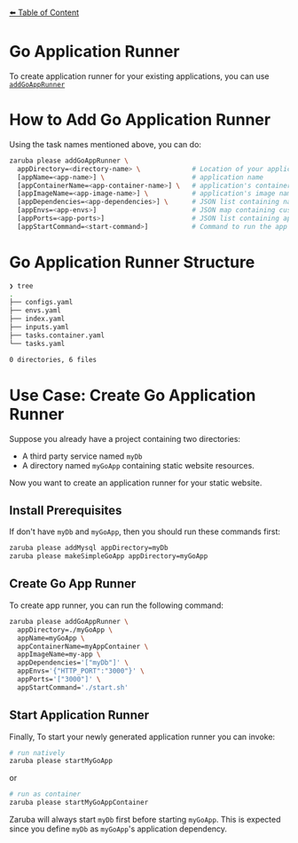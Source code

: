 [⬅️ Table of Content](../../README.md)
# Go Application Runner

To create application runner for your existing applications, you can use [`addGoAppRunner`](../../core-tasks/addGoAppRunner.md)

# How to Add Go Application Runner

Using the task names mentioned above, you can do:

```bash
zaruba please addGoAppRunner \
  appDirectory=<directory-name> \             # Location of your application. Must be provided
  [appName=<app-name>] \                      # application name
  [appContainerName=<app-container-name>] \   # application's container name
  [appImageName=<app-image-name>] \           # application's image name
  [appDependencies=<app-dependencies>] \      # JSON list containing names of other applications
  [appEnvs=<app-envs>]                        # JSON map containing custom environments
  [appPorts=<app-ports>]                      # JSON list containing application's ports
  [appStartCommand=<start-command>]           # Command to run the app
```

# Go Application Runner Structure

```bash
❯ tree
.
├── configs.yaml
├── envs.yaml
├── index.yaml
├── inputs.yaml
├── tasks.container.yaml
└── tasks.yaml

0 directories, 6 files

```

# Use Case: Create Go Application Runner

Suppose you already have a project containing two directories:

* A third party service named `myDb`
* A directory named `myGoApp` containing static website resources.

Now you want to create an application runner for your static website.

## Install Prerequisites

If don't have `myDb` and `myGoApp`, then you should run these commands first:

```bash
zaruba please addMysql appDirectory=myDb
zaruba please makeSimpleGoApp appDirectory=myGoApp
```

## Create Go App Runner

To create app runner, you can run the following command:

```bash
zaruba please addGoAppRunner \
  appDirectory=./myGoApp \
  appName=myGoApp \
  appContainerName=myAppContainer \
  appImageName=my-app \
  appDependencies='["myDb"]' \
  appEnvs='{"HTTP_PORT":"3000"}' \
  appPorts='["3000"]' \
  appStartCommand='./start.sh'
```


## Start Application Runner

Finally, To start your newly generated application runner you can invoke: 

```bash
# run natively
zaruba please startMyGoApp
```

or

```bash
# run as container
zaruba please startMyGoAppContainer
```

Zaruba will always start `myDb` first before starting `myGoApp`. This is expected since you define `myDb` as `myGoApp`'s application dependency.